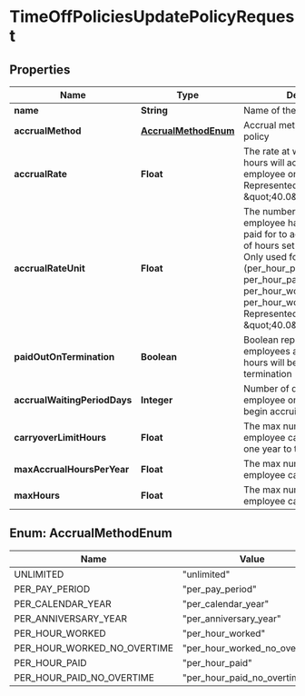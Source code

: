 

# TimeOffPoliciesUpdatePolicyRequest


## Properties

| Name | Type | Description | Notes |
|------------ | ------------- | ------------- | -------------|
|**name** | **String** | Name of the time off policy |  [optional] |
|**accrualMethod** | [**AccrualMethodEnum**](#AccrualMethodEnum) | Accrual method of the time off policy |  [optional] |
|**accrualRate** | **Float** | The rate at which the time off hours will accrue for an employee on the policy. Represented as a float, e.g. \&quot;40.0\&quot;. |  [optional] |
|**accrualRateUnit** | **Float** | The number of hours an employee has to work or be paid for to accrue the number of hours set in the accrual rate. Only used for hourly policies (per_hour_paid, per_hour_paid_no_overtime, per_hour_work, per_hour_worked_no_overtime). Represented as a float, e.g. \&quot;40.0\&quot;. |  [optional] |
|**paidOutOnTermination** | **Boolean** | Boolean representing if an employees accrued time off hours will be paid out on termination |  [optional] |
|**accrualWaitingPeriodDays** | **Integer** | Number of days before an employee on the policy will begin accruing time off hours |  [optional] |
|**carryoverLimitHours** | **Float** | The max number of hours and employee can carryover from one year to the next |  [optional] |
|**maxAccrualHoursPerYear** | **Float** | The max number of hours and employee can accrue in a year |  [optional] |
|**maxHours** | **Float** | The max number of hours an employee can accrue |  [optional] |



## Enum: AccrualMethodEnum

| Name | Value |
|---- | -----|
| UNLIMITED | &quot;unlimited&quot; |
| PER_PAY_PERIOD | &quot;per_pay_period&quot; |
| PER_CALENDAR_YEAR | &quot;per_calendar_year&quot; |
| PER_ANNIVERSARY_YEAR | &quot;per_anniversary_year&quot; |
| PER_HOUR_WORKED | &quot;per_hour_worked&quot; |
| PER_HOUR_WORKED_NO_OVERTIME | &quot;per_hour_worked_no_overtime&quot; |
| PER_HOUR_PAID | &quot;per_hour_paid&quot; |
| PER_HOUR_PAID_NO_OVERTIME | &quot;per_hour_paid_no_overtime&quot; |



